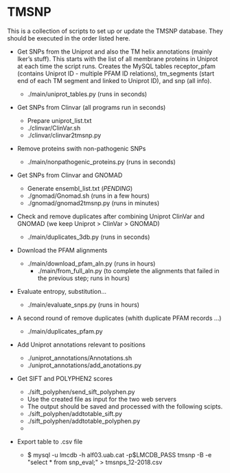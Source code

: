 # TMSNP

This is a collection of scripts to set up or update the TMSNP database. They should be executed in the order listed here.

- Get SNPs from the Uniprot and also the TM helix annotations (mainly Iker’s stuff). This starts with the list of all membrane proteins in Uniprot at each time the script runs. Creates the MySQL tables receptor_pfam (contains Uniprot ID - multiple PFAM ID relations), tm_segments (start end of each TM segment and linked to Uniprot ID), and snp (all info).
  - ./main/uniprot_tables.py (runs in seconds)

- Get SNPs from Clinvar (all programs run in seconds)
  - Prepare uniprot_list.txt
  - ./clinvar/ClinVar.sh
  - ./clinvar/clinvar2tmsnp.py
  
- Remove proteins swith non-pathogenic SNPs
  -  ./main/nonpathogenic_proteins.py (runs in seconds)

- Get SNPs from Clinvar and GNOMAD 
  - Generate ensembl_list.txt (*PENDING*)
  - ./gnomad/Gnomad.sh (runs in a few hours)
  - ./gnomad/gnomad2tmsnp.py (runs in minutes)

- Check and remove duplicates after combining Uniprot ClinVar and GNOMAD (we keep Uniprot > ClinVar > GNOMAD)
  - ./main/duplicates_3db.py (runs in seconds)
  
- Download the PFAM alignments
  - ./main/download_pfam_aln.py (runs in hours) 
      - ./main/from_full_aln.py (to complete the alignments that failed in the previous step; runs in hours)

- Evaluate entropy, substitution…
  - ./main/evaluate_snps.py (runs in hours)

- A second round of remove duplicates (whith duplicate PFAM records ...)
  - ./main/duplicates_pfam.py
  
- Add Uniprot annotations relevant to positions
  - ./uniprot_annotations/Annotations.sh
  - ./uniprot_annotations/add_anotations.py

- Get SIFT and POLYPHEN2 scores
  - ./sift_polyphen/send_sift_polyphen.py
  - Use the created file as input for the two web servers
  - The output should be saved and processed with the following scipts.
  - ./sift_polyphen/addtotable_sift.py
  - ./sift_polyphen/addtotable_polyphen.py
  - 
- Export table to .csv file
  - $ mysql -u lmcdb -h alf03.uab.cat -p$LMCDB_PASS tmsnp -B -e "select * from snp_eval;" > tmsnps_12-2018.csv